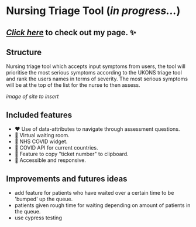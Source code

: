 # Nursing Triage Tool (*in progress...*)

## [*Click here*](https://miahbates.github.io/nursing-triage-tool/) to check out my page. :sparkles:

## Structure
Nursing triage tool which accepts input symptoms from users, the tool will prioritise the most serious symptoms according to the UKONS triage tool and rank the users names in terms of severity. The most serious symptoms will be at the top of the list for the nurse to then assess.

*image of site to insert*

## Included features
- :heart: Use of data-attributes to navigate through assessment questions.
- :orange_heart: Virtual waiting room.
- :yellow_heart: NHS COVID widget.
- :green_heart: COVID API for current countries.
- :blue_heart: Feature to copy "ticket number" to clipboard.
- :purple_heart: Accessible and responsive.

## Improvements and futures ideas
- add feature for patients who have waited over a certain time to be 'bumped' up the queue.
- patients given rough time for waiting depending on amount of patients in the queue.
- use cypress testing

